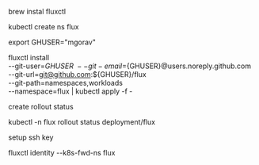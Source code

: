 brew instal fluxctl

kubectl create ns flux

export GHUSER="mgorav"


fluxctl install \
--git-user=${GHUSER} \
--git-email=${GHUSER}@users.noreply.github.com \
--git-url=git@github.com:${GHUSER}/flux \
--git-path=namespaces,workloads \
--namespace=flux | kubectl apply -f -

create rollout status

kubectl -n flux rollout status deployment/flux

setup ssh key

fluxctl identity --k8s-fwd-ns flux